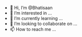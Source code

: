 - 👋 Hi, I’m @Bhatisaan
- 👀 I’m interested in ...
- 🌱 I’m currently learning ...
- 💞️ I’m looking to collaborate on ...
- 📫 How to reach me ...

<!---
Bhatisaan/Bhatisaan is a ✨ special ✨ repository because its `README.md` (this file) appears on your GitHub profile.
You can click the Preview link to take a look at your changes.
--->
